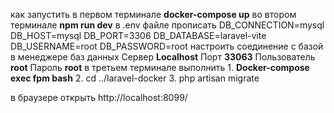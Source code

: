 как запустить
в первом терминале **docker-compose up**
во втором терминале **npm run dev**
в .env файле прописать
    DB_CONNECTION=mysql
    DB_HOST=mysql
    DB_PORT=3306
    DB_DATABASE=laravel-vite
    DB_USERNAME=root
    DB_PASSWORD=root
настроить соединение с базой в менеджере баз данных
    Сервер **Localhost**
    Порт **33063**
    Пользователь **root**
    Пароль **root**
в третьем терминале выполнить 
    1. **Docker-compose exec fpm bash**
    2. cd ../laravel-docker
    3. php artisan migrate

в браузере открыть http://localhost:8099/
